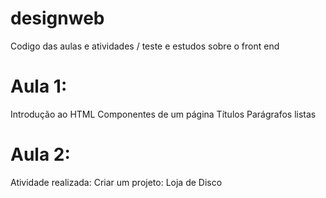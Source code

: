 # designweb
 Codigo das aulas e atividades / teste e estudos sobre o front end

# Aula 1: 
 Introdução ao HTML
 Componentes de um página
 Títulos
 Parágrafos
 listas

# Aula 2:

  Atividade realizada: 
  Criar um projeto: Loja de Disco 
